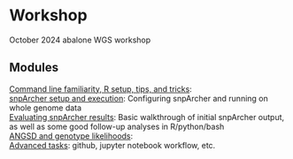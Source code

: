 # Workshop
October 2024 abalone WGS workshop

## Modules
[Command line familiarity, R setup, tips, and tricks](https://github.com/twooldridge/workshop/blob/main/terminal.md): <br>
[snpArcher setup and execution](https://github.com/twooldridge/workshop/blob/main/snpArcher.md): Configuring snpArcher and running on whole genome data <br>
[Evaluating snpArcher results](https://github.com/twooldridge/workshop/blob/main/results.md): Basic walkthrough of initial snpArcher output, as well as some good follow-up analyses in R/python/bash <br>
[ANGSD and genotype likelihoods](https://github.com/twooldridge/workshop/blob/main/angsd.md): <br>
[Advanced tasks](): github, jupyter notebook workflow, etc.
